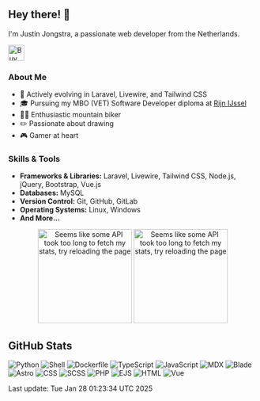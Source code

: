 ## Hey there! 👋

I'm Justin Jongstra, a passionate web developer from the Netherlands.

<a href='https://ko-fi.com/justinjongstra' target='_blank'><img height='32' style='border:0px;height:32px;' src='https://cdn.ko-fi.com/cdn/kofi2.png?v=3' border='0' alt='Buy Me a Coffee at ko-fi.com' /></a> 
<br>

### About Me
- 🌱 Actively evolving in Laravel, Livewire, and Tailwind CSS
- 🎓 Pursuing my MBO (VET) Software Developer diploma at [Rijn IJssel](https://www.rijnijssel.nl/)
- 🚵‍♂️ Enthusiastic mountain biker
- ✏️ Passionate about drawing
- 🎮 Gamer at heart

### Skills & Tools
- **Frameworks & Libraries:** Laravel, Livewire, Tailwind CSS, Node.js, jQuery, Bootstrap, Vue.js
- **Databases:** MySQL
- **Version Control:** Git, GitHub, GitLab
- **Operating Systems:** Linux, Windows
- **And More...**


<p align="center">
  <img style="height: 190px;" src="https://github-readme-stats-sigma-two-42.vercel.app/api?username=Justin0122&show_icons=true&theme=outrun" alt="Seems like some API took too long to fetch my stats, try reloading the page"/>
  <img style="height: 190px;" src="https://github-readme-stats-sigma-two-42.vercel.app/api/top-langs/?username=Justin0122&layout=compact&theme=outrun" alt="Seems like some API took too long to fetch my stats, try reloading the page"/>
</p>
</p>



## GitHub Stats
![Python](https://img.shields.io/badge/Python-.10%25-blue)
![Shell](https://img.shields.io/badge/Shell-.10%25-blue)
![Dockerfile](https://img.shields.io/badge/Dockerfile-0%25-blue)
![TypeScript](https://img.shields.io/badge/TypeScript-.35%25-blue)
![JavaScript](https://img.shields.io/badge/JavaScript-9.22%25-blue)
![MDX](https://img.shields.io/badge/MDX-2.95%25-blue)
![Blade](https://img.shields.io/badge/Blade-30.69%25-blue)
![Astro](https://img.shields.io/badge/Astro-2.24%25-blue)
![CSS](https://img.shields.io/badge/CSS-1.32%25-blue)
![SCSS](https://img.shields.io/badge/SCSS-1.21%25-blue)
![PHP](https://img.shields.io/badge/PHP-50.79%25-blue)
![EJS](https://img.shields.io/badge/EJS-.45%25-blue)
![HTML](https://img.shields.io/badge/HTML-.06%25-blue)
![Vue](https://img.shields.io/badge/Vue-.45%25-blue)

Last update: Tue Jan 28 01:23:34 UTC 2025

